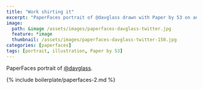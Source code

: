 ```yaml
---
title: "Work shirting it"
excerpt: "PaperFaces portrait of @davglass drawn with Paper by 53 on an iPad."
image: 
  path: &image /assets/images/paperfaces-davglass-twitter.jpg 
  feature: *image
  thumbnail: /assets/images/paperfaces-davglass-twitter-150.jpg
categories: [paperfaces]
tags: [portrait, illustration, Paper by 53]
---
```


PaperFaces portrait of [@davglass](https://twitter.com/davglass).

{% include boilerplate/paperfaces-2.md %}
